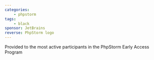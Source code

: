 ```yaml
---
categories:
    - phpstorm
tags:
    - black
sponsor: JetBrains
reverse: PhpStorm logo
---
```


Provided to the most active participants in the PhpStorm Early Access Program
